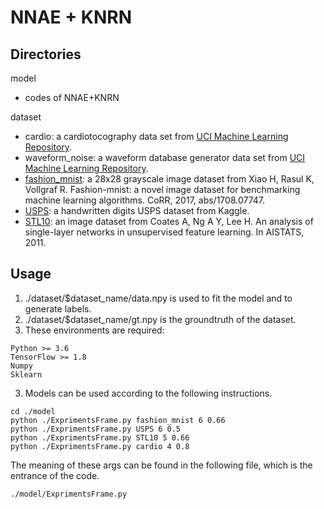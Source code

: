 # NNAE + KNRN
## Directories
model
- codes of NNAE+KNRN

dataset 
- cardio: a cardiotocography data set from [UCI Machine Learning Repository](http://archive.ics.uci.edu/ml/index.php).
- waveform_noise: a waveform database generator data set from [UCI Machine Learning Repository](http://archive.ics.uci.edu/ml/index.php).
- [fashion_mnist](https://arxiv.org/abs/1708.07747): a 28x28 grayscale image dataset from Xiao H, Rasul K, Vollgraf R. Fashion-mnist: a novel image dataset for benchmarking machine learning algorithms. CoRR, 2017, abs/1708.07747.
- [USPS](https://www.kaggle.com/datasets/bistaumanga/usps-dataset): a handwritten digits USPS dataset from Kaggle.
- [STL10](https://proceedings.mlr.press/v15/coates11a.html): an image dataset from Coates A, Ng A Y, Lee H. An analysis of single-layer networks in unsupervised feature learning. In AISTATS, 2011.


## Usage

1. ./dataset/$dataset_name/data.npy is used to fit the model and to generate labels.
2. ./dataset/$dataset_name/gt.npy is the groundtruth of the dataset.
3. These environments are required:
```
Python >= 3.6
TensorFlow >= 1.8
Numpy
Sklearn
```
3. Models can be used according to the following instructions. 

```
cd ./model
python ./ExprimentsFrame.py fashion_mnist 6 0.66
python ./ExprimentsFrame.py USPS 6 0.5
python ./ExprimentsFrame.py STL10 5 0.66
python ./ExprimentsFrame.py cardio 4 0.8
```
The meaning of these args can be found in the following file, which is the entrance of the code.
```
./model/ExprimentsFrame.py
```